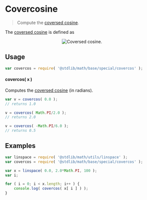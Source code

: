 # Covercosine

> Compute the [coversed cosine][coversed-cosine].


<section class="intro">

The [coversed cosine][coversed-cosine] is defined as

<!-- <equation class="equation" label="eq:covercosine" align="center" raw="\operatorname{covercos} = 1 + \sin \theta" alt="Coversed cosine."> -->

<div class="equation" align="center" data-raw-text="\operatorname{covercos} = 1 + \sin \theta" data-equation="eq:covercosine">
    <img src="" alt="Coversed cosine.">
    <br>
</div>

<!-- </equation> -->

</section>

<!-- /.intro -->


<section class="usage">

## Usage

``` javascript
var covercos = require( '@stdlib/math/base/special/covercos' );
```

#### covercos( x )

Computes the [coversed cosine][coversed-cosine] (in radians).

``` javascript
var v = covercos( 0.0 );
// returns 1.0

v = covercos( Math.PI/2.0 );
// returns 2.0

v = covercos( -Math.PI/6.0 );
// returns 0.5
```

</section>

<!-- /.usage -->


<section class="examples">

## Examples

``` javascript
var linspace = require( '@stdlib/math/utils/linspace' );
var covercos = require( '@stdlib/math/base/special/covercos' );

var x = linspace( 0.0, 2.0*Math.PI, 100 );
var i;

for ( i = 0; i < x.length; i++ ) {
    console.log( covercos( x[ i ] ) );
}
```

</section>

<!-- /.examples -->


<section class="links">

[coversed-cosine]: https://en.wikipedia.org/wiki/Versine

</section>

<!-- /.links -->
